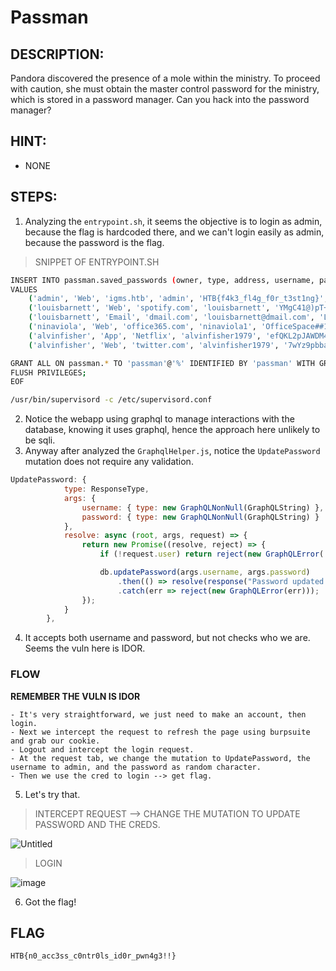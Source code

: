 # Passman
## DESCRIPTION:
Pandora discovered the presence of a mole within the ministry. To proceed with caution, she must obtain the master control password for the ministry, which is stored in a password manager. Can you hack into the password manager?
## HINT:
- NONE
## STEPS:
1. Analyzing the `entrypoint.sh`, it seems the objective is to login as admin, because the flag is hardcoded there, and we can't login easily as admin, because the password is the flag.

> SNIPPET OF ENTRYPOINT.SH
```sh
INSERT INTO passman.saved_passwords (owner, type, address, username, password, note)
VALUES
    ('admin', 'Web', 'igms.htb', 'admin', 'HTB{f4k3_fl4g_f0r_t3st1ng}', 'password'),
    ('louisbarnett', 'Web', 'spotify.com', 'louisbarnett', 'YMgC41@)pT+BV', 'student sub'),
    ('louisbarnett', 'Email', 'dmail.com', 'louisbarnett@dmail.com', 'L-~I6pOy42MYY#y', 'private mail'),
    ('ninaviola', 'Web', 'office365.com', 'ninaviola1', 'OfficeSpace##1', 'company email'),
    ('alvinfisher', 'App', 'Netflix', 'alvinfisher1979', 'efQKL2pJAWDM46L7', 'Family Netflix'),
    ('alvinfisher', 'Web', 'twitter.com', 'alvinfisher1979', '7wYz9pbbaH3S64LG', 'old twitter account');

GRANT ALL ON passman.* TO 'passman'@'%' IDENTIFIED BY 'passman' WITH GRANT OPTION;
FLUSH PRIVILEGES;
EOF

/usr/bin/supervisord -c /etc/supervisord.conf
```

2. Notice the webapp using graphql to manage interactions with the database, knowing it uses graphql, hence the approach here unlikely to be sqli.
3. Anyway after analyzed the `GraphqlHelper.js`, notice the `UpdatePassword` mutation does not require any validation.

```js
UpdatePassword: {
            type: ResponseType,
            args: {
                username: { type: new GraphQLNonNull(GraphQLString) },
                password: { type: new GraphQLNonNull(GraphQLString) }
            },
            resolve: async (root, args, request) => {
                return new Promise((resolve, reject) => {
                    if (!request.user) return reject(new GraphQLError('Authentication required!'));

                    db.updatePassword(args.username, args.password)
                        .then(() => resolve(response("Password updated successfully!")))
                        .catch(err => reject(new GraphQLError(err)));
                });
            }
        },
```

4. It accepts both username and password, but not checks who we are. Seems the vuln here is IDOR.

### FLOW

**REMEMBER THE VULN IS IDOR**
```
- It's very straightforward, we just need to make an account, then login.
- Next we intercept the request to refresh the page using burpsuite and grab our cookie.
- Logout and intercept the login request.
- At the request tab, we change the mutation to UpdatePassword, the username to admin, and the password as random character.
- Then we use the cred to login --> get flag.
```

5. Let's try that.

> INTERCEPT REQUEST --> CHANGE THE MUTATION TO UPDATE PASSWORD AND THE CREDS.

![Untitled](https://github.com/jon-brandy/hackthebox/assets/70703371/3c5bdcae-f59e-44bb-aa9f-23869c57a51b)



> LOGIN

![image](https://github.com/jon-brandy/hackthebox/assets/70703371/5c345e9b-a2fb-4466-906d-25cd8e748b69)


6. Got the flag!

## FLAG

```
HTB{n0_acc3ss_c0ntr0ls_id0r_pwn4g3!!}
```

